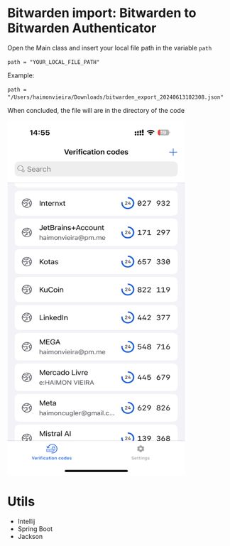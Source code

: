 # Bitwarden import: Bitwarden to Bitwarden Authenticator

Open the Main class and insert your local file path in the variable `path`

`path = "YOUR_LOCAL_FILE_PATH"`

Example:

`path = "/Users/haimonvieira/Downloads/bitwarden_export_20240613102308.json"`

When concluded, the file will are in the directory of the code

<img src="https://github.com/haimonvieira/bitwarden-import/blob/main/IMG_0010.png" alt="Print de tela" width="400" height="800" />



# Utils
- Intellij
- Spring Boot
- Jackson
